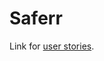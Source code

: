 # Saferr

Link for [user stories](https://docs.google.com/document/d/1YCoVc6ShZa2NiLK4JhsoC-CP4CGSlEpu4ejr6M0hklc/edit).